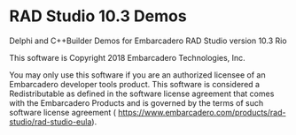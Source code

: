 # RAD Studio 10.3 Demos
Delphi and C++Builder Demos for Embarcadero RAD Studio version 10.3 Rio

This software is Copyright 2018 Embarcadero Technologies, Inc.

You may only use this software if you are an authorized licensee
of an Embarcadero developer tools product.
This software is considered a Redistributable as defined in
the software license agreement that comes with the Embarcadero Products
and is governed by the terms of such software license agreement (
https://www.embarcadero.com/products/rad-studio/rad-studio-eula).


